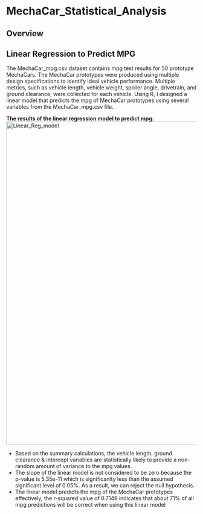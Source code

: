 # MechaCar_Statistical_Analysis
## Overview 

## Linear Regression to Predict MPG

The MechaCar_mpg.csv dataset contains mpg test results for 50 prototype MechaCars. The MechaCar prototypes were produced using multiple design specifications to identify ideal vehicle performance. Multiple metrics, such as vehicle length, vehicle weight, spoiler angle, drivetrain, and ground clearance, were collected for each vehicle. Using R, I designed a linear model that predicts the mpg of MechaCar prototypes using several variables from the MechaCar_mpg.csv file. 

**The results of the linear regression model to predict mpg:**
<img width="856" alt="Linear_Reg_model" src="https://user-images.githubusercontent.com/81998045/128431401-4d4093ef-a2ef-4a31-8e86-b75293a55069.png">

  - Based on the summary calculations, the vehicle length, ground clearance & intercept variables are statistically likely to provide a non-random amount of variance to the mpg values.  
  - The slope of the linear model is not considered to be zero because the p-value is 5.35e-11 which is significanlty less than the assumed significant level of 0.05%. As a result, we can reject the null hypothesis.
  - The linear model predicts the mpg of the MechaCar prototypes effectively, the r-squared value of 0.7149 indicates that about 71% of all mpg predictions will be correct when using this linear model
